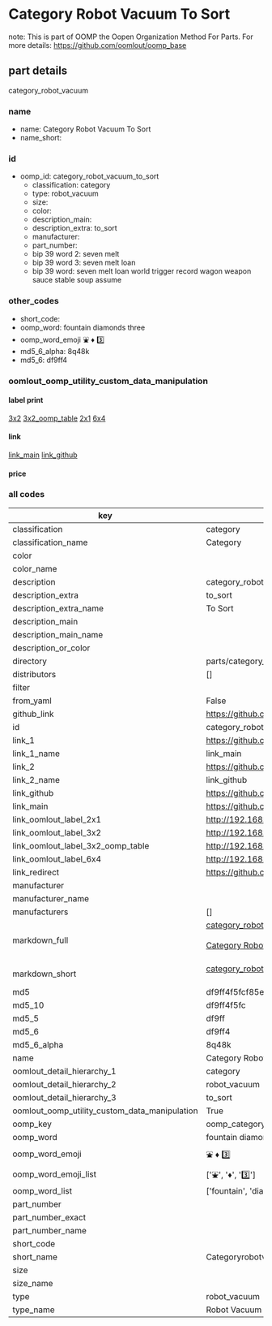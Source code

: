 # Category Robot Vacuum To Sort  

note: This is part of OOMP the Oopen Organization Method For Parts. For more details: https://github.com/oomlout/oomp_base

##  part details
  



category_robot_vacuum



### name
* name: Category Robot Vacuum To Sort
* name_short: 
### id
* oomp_id: category_robot_vacuum_to_sort
  * classification: category
  * type: robot_vacuum
  * size: 
  * color: 
  * description_main: 
  * description_extra: to_sort
  * manufacturer: 
  * part_number: 
  * bip 39 word 2: seven melt
  * bip 39 word 3: seven melt loan
  * bip 39 word: seven melt loan world trigger record wagon weapon sauce stable soup assume

### other_codes
* short_code: 
* oomp_word: fountain diamonds three
* oomp_word_emoji :fountain: :diamonds: :three:
* md5_6_alpha: 8q48k
* md5_6: df9ff4






### oomlout_oomp_utility_custom_data_manipulation
#### label print
[3x2](http://192.168.1.245:1112/?label=oomp%208q48k)
[3x2_oomp_table](http://192.168.1.108:1112/?label=oomp%208q48k)
[2x1](http://192.168.1.242:1112/?label=oomp%208q48k)
[6x4](http://192.168.1.55:1112/?label=oomp%208q48k)    

#### link

[link_main](https://github.com/oomlout/oomlout_oomp_version_1_messy/tree/main/parts/category_robot_vacuum_to_sort) [link_github](https://github.com/oomlout/oomlout_oomp_version_1_messy/tree/main/parts/category_robot_vacuum_to_sort)                             

#### price







### all codes 
| key | value |  
| --- | --- |  
| classification | category |  
| classification_name | Category |  
| color |  |  
| color_name |  |  
| description | category_robot_vacuum |  
| description_extra | to_sort |  
| description_extra_name | To Sort |  
| description_main |  |  
| description_main_name |  |  
| description_or_color |   |  
| directory | parts/category_robot_vacuum_to_sort |  
| distributors | [] |  
| filter |  |  
| from_yaml | False |  
| github_link | https://github.com/oomlout/oomlout_oomp_part_src/tree/main/parts/category_robot_vacuum_to_sort |  
| id | category_robot_vacuum_to_sort |  
| link_1 | https://github.com/oomlout/oomlout_oomp_version_1_messy/tree/main/parts/category_robot_vacuum_to_sort |  
| link_1_name | link_main |  
| link_2 | https://github.com/oomlout/oomlout_oomp_version_1_messy/tree/main/parts/category_robot_vacuum_to_sort |  
| link_2_name | link_github |  
| link_github | https://github.com/oomlout/oomlout_oomp_version_1_messy/tree/main/parts/category_robot_vacuum_to_sort |  
| link_main | https://github.com/oomlout/oomlout_oomp_version_1_messy/tree/main/parts/category_robot_vacuum_to_sort |  
| link_oomlout_label_2x1 | http://192.168.1.242:1112/?label=oomp%208q48k |  
| link_oomlout_label_3x2 | http://192.168.1.245:1112/?label=oomp%208q48k |  
| link_oomlout_label_3x2_oomp_table | http://192.168.1.108:1112/?label=oomp%208q48k |  
| link_oomlout_label_6x4 | http://192.168.1.55:1112/?label=oomp%208q48k |  
| link_redirect | https://github.com/oomlout/oomlout_oomp_version_1_messy/tree/main/parts/category_robot_vacuum_to_sort |  
| manufacturer |  |  
| manufacturer_name |  |  
| manufacturers | [] |  
| markdown_full | [category_robot_vacuum_to_sort](none)<br>[](none)<br>[Category Robot Vacuum To Sort](none)<br><br> |  
| markdown_short | [category_robot_vacuum_to_sort](none)<br><br> |  
| md5 | df9ff4f5fcf85ecacf744fdb0622ae25 |  
| md5_10 | df9ff4f5fc |  
| md5_5 | df9ff |  
| md5_6 | df9ff4 |  
| md5_6_alpha | 8q48k |  
| name | Category Robot Vacuum To Sort |  
| oomlout_detail_hierarchy_1 | category |  
| oomlout_detail_hierarchy_2 | robot_vacuum |  
| oomlout_detail_hierarchy_3 | to_sort |  
| oomlout_oomp_utility_custom_data_manipulation | True |  
| oomp_key | oomp_category_robot_vacuum_to_sort |  
| oomp_word | fountain diamonds three |  
| oomp_word_emoji | :fountain: :diamonds: :three: |  
| oomp_word_emoji_list | [':fountain:', ':diamonds:', ':three:'] |  
| oomp_word_list | ['fountain', 'diamonds', 'three'] |  
| part_number |  |  
| part_number_exact |  |  
| part_number_name |  |  
| short_code |  |  
| short_name | Categoryrobotvacuum |  
| size |  |  
| size_name |  |  
| type | robot_vacuum |  
| type_name | Robot Vacuum |  
